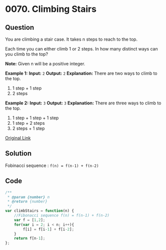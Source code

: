 
# 0070. Climbing Stairs

## Question
You are climbing a stair case. It takes n steps to reach to the top.

Each time you can either climb 1 or 2 steps. In how many distinct ways can you climb to the top?

**Note:** Given n will be a positive integer.

**Example 1:**
**Input:** `2`
**Output:** `2`
**Explanation:** There are two ways to climb to the top.
1. 1 step + 1 step
2. 2 steps

**Example 2:**
**Input:** `3`
**Output:** `3`
**Explanation:** There are three ways to climb to the top.
1. 1 step + 1 step + 1 step
2. 1 step + 2 steps
3. 2 steps + 1 step


[Original Link](https://leetcode.com/problems/climbing-stairs/)

## Solution
Fobinacci sequence : `f(n) = f(n-1) + f(n-2)`



## Code
```javascript
/**
 * @param {number} n
 * @return {number}
 */
var climbStairs = function(n) {
    //Fibonacci sequence f(n) = f(n-1) + f(n-2)
    var f = [1,2];
    for(var i = 2; i < n; i++){
        f[i] = f[i-1] + f[i-2];
    }
    return f[n-1];
};
```

